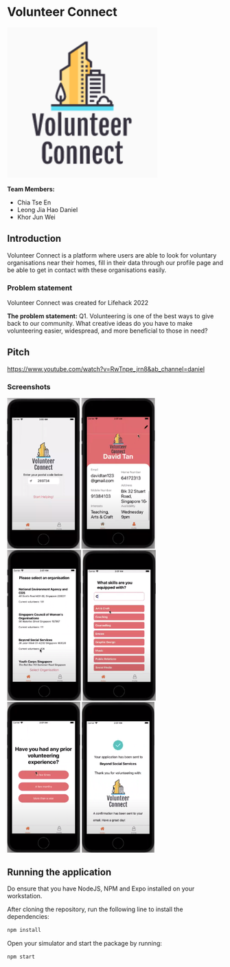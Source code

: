 # Volunteer Connect

<img src="assets/volunteerconnect1.png" height="350" />

**Team Members:**

- Chia Tse En
- Leong Jia Hao Daniel
- Khor Jun Wei

## Introduction

Volunteer Connect is a platform where users are able to look for voluntary organisations near their homes, fill in their data through our profile page and be able to get in contact with these organisations easily. 

### Problem statement

Volunteer Connect was created for Lifehack 2022

**The problem statement:** Q1. Volunteering is one of the best ways to give back to our community. What creative ideas do you have to
make volunteering easier, widespread, and more beneficial to those in need?

## Pitch

https://www.youtube.com/watch?v=RwTnpe_jrn8&ab_channel=daniel

### Screenshots

<img src="screencaps/HomePage.png" height="350" />

<img src="screencaps/profile.png" height="350" />

<img src="screencaps/organisations.png" height="350" />

<img src="screencaps/skills.png" height="350" />

<img src="screencaps/questions.png" height="350" />

<img src="screencaps/success.png" height="350" />

## Running the application

Do ensure that you have NodeJS, NPM and Expo installed on your workstation.

After cloning the repository, run the following line to install the dependencies:

```bash
npm install
```

Open your simulator and start the package by running:

```bash
npm start
```
